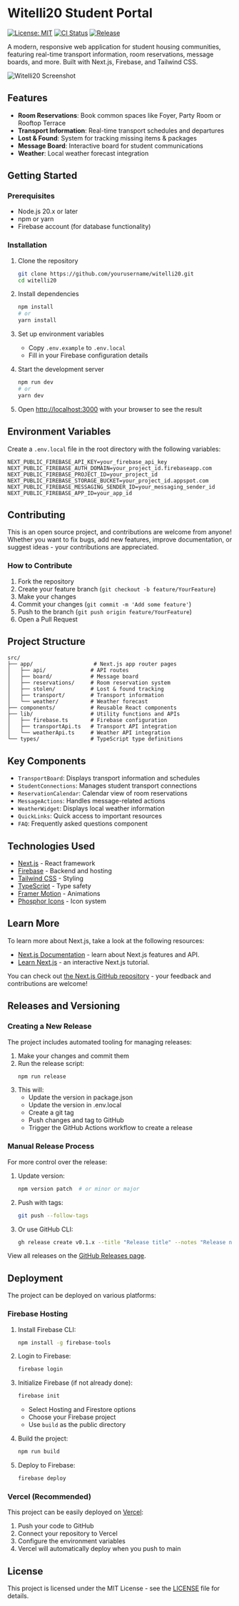# Witelli20 Student Portal

[![License: MIT](https://img.shields.io/badge/License-MIT-yellow.svg)](https://opensource.org/licenses/MIT)
[![CI Status](https://github.com/peaktwilight/witelli20/workflows/CI/badge.svg)](https://github.com/peaktwilight/witelli20/actions)
[![Release](https://img.shields.io/github/v/release/peaktwilight/witelli20?include_prereleases)](https://github.com/peaktwilight/witelli20/releases)

A modern, responsive web application for student housing communities, featuring real-time transport information, room reservations, message boards, and more. Built with Next.js, Firebase, and Tailwind CSS.

![Witelli20 Screenshot](public/screenshot.png)

## Features

- **Room Reservations**: Book common spaces like Foyer, Party Room or Rooftop Terrace
- **Transport Information**: Real-time transport schedules and departures
- **Lost & Found**: System for tracking missing items & packages
- **Message Board**: Interactive board for student communications
- **Weather**: Local weather forecast integration

## Getting Started

### Prerequisites

- Node.js 20.x or later
- npm or yarn
- Firebase account (for database functionality)

### Installation

1. Clone the repository
   ```bash
   git clone https://github.com/yourusername/witelli20.git
   cd witelli20
   ```

2. Install dependencies
   ```bash
   npm install
   # or
   yarn install
   ```

3. Set up environment variables
   - Copy `.env.example` to `.env.local`
   - Fill in your Firebase configuration details

4. Start the development server
   ```bash
   npm run dev
   # or
   yarn dev
   ```

5. Open [http://localhost:3000](http://localhost:3000) with your browser to see the result

## Environment Variables

Create a `.env.local` file in the root directory with the following variables:

```
NEXT_PUBLIC_FIREBASE_API_KEY=your_firebase_api_key
NEXT_PUBLIC_FIREBASE_AUTH_DOMAIN=your_project_id.firebaseapp.com
NEXT_PUBLIC_FIREBASE_PROJECT_ID=your_project_id
NEXT_PUBLIC_FIREBASE_STORAGE_BUCKET=your_project_id.appspot.com
NEXT_PUBLIC_FIREBASE_MESSAGING_SENDER_ID=your_messaging_sender_id
NEXT_PUBLIC_FIREBASE_APP_ID=your_app_id
```

## Contributing

This is an open source project, and contributions are welcome from anyone! Whether you want to fix bugs, add new features, improve documentation, or suggest ideas - your contributions are appreciated.

### How to Contribute

1. Fork the repository
2. Create your feature branch (`git checkout -b feature/YourFeature`)
3. Make your changes
4. Commit your changes (`git commit -m 'Add some feature'`)
5. Push to the branch (`git push origin feature/YourFeature`)
6. Open a Pull Request

## Project Structure

```
src/
├── app/                   # Next.js app router pages
│   ├── api/              # API routes
│   ├── board/            # Message board
│   ├── reservations/     # Room reservation system
│   ├── stolen/           # Lost & found tracking
│   ├── transport/        # Transport information
│   └── weather/          # Weather forecast
├── components/           # Reusable React components
├── lib/                  # Utility functions and APIs
│   ├── firebase.ts       # Firebase configuration
│   ├── transportApi.ts   # Transport API integration
│   └── weatherApi.ts     # Weather API integration
└── types/                # TypeScript type definitions
```

## Key Components

- `TransportBoard`: Displays transport information and schedules
- `StudentConnections`: Manages student transport connections 
- `ReservationCalendar`: Calendar view of room reservations
- `MessageActions`: Handles message-related actions
- `WeatherWidget`: Displays local weather information
- `QuickLinks`: Quick access to important resources
- `FAQ`: Frequently asked questions component

## Technologies Used

- [Next.js](https://nextjs.org/) - React framework
- [Firebase](https://firebase.google.com/) - Backend and hosting
- [Tailwind CSS](https://tailwindcss.com/) - Styling
- [TypeScript](https://www.typescriptlang.org/) - Type safety
- [Framer Motion](https://www.framer.com/motion/) - Animations
- [Phosphor Icons](https://phosphoricons.com/) - Icon system

## Learn More

To learn more about Next.js, take a look at the following resources:

- [Next.js Documentation](https://nextjs.org/docs) - learn about Next.js features and API.
- [Learn Next.js](https://nextjs.org/learn) - an interactive Next.js tutorial.

You can check out [the Next.js GitHub repository](https://github.com/vercel/next.js) - your feedback and contributions are welcome!

## Releases and Versioning

### Creating a New Release

The project includes automated tooling for managing releases:

1. Make your changes and commit them
2. Run the release script:
   ```bash
   npm run release
   ```
3. This will:
   - Update the version in package.json
   - Update the version in .env.local
   - Create a git tag
   - Push changes and tag to GitHub
   - Trigger the GitHub Actions workflow to create a release

### Manual Release Process

For more control over the release:

1. Update version:
   ```bash
   npm version patch  # or minor or major
   ```

2. Push with tags:
   ```bash
   git push --follow-tags
   ```

3. Or use GitHub CLI:
   ```bash
   gh release create v0.1.x --title "Release title" --notes "Release notes"
   ```

View all releases on the [GitHub Releases page](https://github.com/peaktwilight/witelli20/releases).

## Deployment

The project can be deployed on various platforms:

### Firebase Hosting

1. Install Firebase CLI:
   ```bash
   npm install -g firebase-tools
   ```

2. Login to Firebase:
   ```bash
   firebase login
   ```

3. Initialize Firebase (if not already done):
   ```bash
   firebase init
   ```
   - Select Hosting and Firestore options
   - Choose your Firebase project
   - Use `build` as the public directory

4. Build the project:
   ```bash
   npm run build
   ```

5. Deploy to Firebase:
   ```bash
   firebase deploy
   ```

### Vercel (Recommended)

This project can be easily deployed on [Vercel](https://vercel.com/):

1. Push your code to GitHub
2. Connect your repository to Vercel
3. Configure the environment variables
4. Vercel will automatically deploy when you push to main

## License

This project is licensed under the MIT License - see the [LICENSE](LICENSE) file for details.
